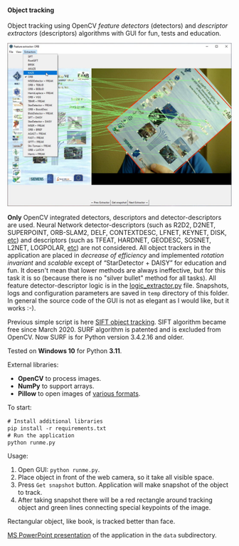 #### Object tracking

Object tracking using OpenCV
*feature detectors* (detectors) and *descriptor extractors* (descriptors)
algorithms with GUI for fun, tests and education. 

![Snapshot from application](./data/snapshot.jpg)

**Only** OpenCV integrated detectors, descriptors and
detector-descriptors are used. Neural Network detector-descriptors (such as
R2D2, D2NET, SUPERPOINT, ORB-SLAM2, DELF, CONTEXTDESC, LFNET, KEYNET, DISK,
[etc](https://github.com/luigifreda/pyslam/blob/master/feature_types.py))
and descriptors (such as TFEAT, HARDNET, GEODESC, SOSNET, L2NET, LOGPOLAR,
[etc](https://github.com/luigifreda/pyslam/blob/master/feature_types.py))
are not considered.
All object trackers in the application are placed in *decrease of efficiency* and
implemented *rotation invariant* and *scalable* except of “StarDetector + DAISY”
for education and fun. It doesn't mean that lower methods are always ineffective,
but for this task it is so (because there is no "silver bullet" method for all tasks).
All feature detector-descriptor logic is in the
[logic_extractor.py](./extractor/logic_extractor.py) file.
Snapshots, logs and configuration parameters are saved in `temp` directory
of this folder.
In general the source code of the GUI is not as elegant as I would like, but it works :-).

Previous simple script is here
[SIFT object tracking](simple_scripts/sift_tracking.py).
SIFT algorithm became free since March 2020.
SURF algorithm is patented and is excluded from OpenCV.
Now SURF is for Python version 3.4.2.16 and older.

Tested on **Windows 10** for Python **3.11**.

External libraries:
   * **OpenCV** to process images.
   * **NumPy** to support arrays.
   * **Pillow** to open images of [various formats](https://pillow.readthedocs.io/en/stable/handbook/image-file-formats.html).

To start:
```shell
# Install additional libraries
pip install -r requirements.txt
# Run the application
python runme.py
```

Usage:
  1. Open GUI: `python runme.py`.
  2. Place object in front of the web camera, so it take all visible space.
  3. Press `Get snapshot` button. Application will make snapshot of the object to track.
  4. After taking snapshot there will be a red rectangle around tracking object
and green lines connecting special keypoints of the image.

Rectangular object, like book, is tracked better than face.

[MS PowerPoint presentation](./data/2023.07.25-presentation-opencv-descriptos.pptx)
of the application in the `data` subdirectory.
